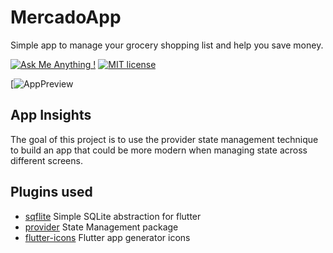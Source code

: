 # MercadoApp 

Simple app to manage your grocery shopping list and help you save money. 

[![Ask Me Anything !](https://img.shields.io/badge/Ask%20me-anything-1abc9c.svg)](https://GitHub.com/alifyz) [![MIT license](https://img.shields.io/badge/License-MIT-blue.svg)](https://lbesson.mit-license.org/)

 [![AppPreview](https://thumbs.gfycat.com/NeglectedWigglyIsabellineshrike-size_restricted.gif)

## App Insights

The goal of this project is to use the provider state management technique to build an app that could be more modern when managing state across different screens. 

## Plugins used

* [sqflite](https://pub.dev/packages/sqflite) Simple SQLite abstraction for flutter
* [provider](https://pub.dev/packages/provider) State Management package
* [flutter-icons](https://pub.dev/packages/flutter_launcher_icons) Flutter app generator icons


